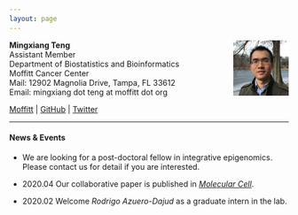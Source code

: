```yaml
---
layout: page
---
```


<!-- {% include JB/setup %} -->

**Mingxiang Teng**
<img style="float: right;width:100px;height:100px;" 
src="assets/themes/twitter/bootstrap/img/jamaicapond.jpg"> <br>
Assistant Member <br>
Department of Biostatistics and Bioinformatics <br>
Moffitt Cancer Center <br>
Mail: 12902 Magnolia Drive, Tampa, FL 33612<br>
Email: mingxiang dot teng at moffitt dot org

[Moffitt](https://moffitt.org/research-science/researchers/mingxiang-teng) |
[GitHub](https://github.com/tengmx) |
[Twitter](https://twitter.com/mingxiangteng)

---

#### News & Events

- We are looking for a post-doctoral fellow in integrative epigenomics. Please contact us for detail if you are interested.

- 2020.04 Our collaborative paper is published in [*Molecular Cell*](https://doi.org/10.1016/j.molcel.2020.03.025).  

- 2020.02 Welcome *Rodrigo Azuero-Dajud* as a graduate intern in the lab. 
